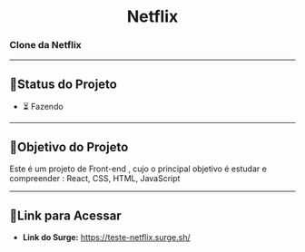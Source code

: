 <h1 align="center">
     Netflix
</h1>

<h3 align="left">
    Clone da Netflix
</h3>

---

##  🧭Status do Projeto

 - ⏳ Fazendo

---

##  🎯Objetivo do Projeto

Este é um projeto de Front-end  , cujo o principal objetivo é estudar e compreender : React, CSS, HTML, JavaScript

---

## 🔗Link para Acessar

- **Link do Surge:** https://teste-netflix.surge.sh/

